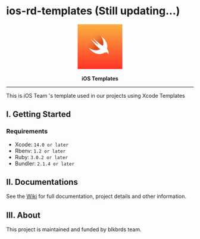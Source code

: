 # ios-rd-templates (Still updating...)

<p align="center">
    <picture>
      <img src="/src/swift-logo.png" alt="Swift Logo" width="120" height="120">
    </picture>
</p>

<p align="center">
  <strong>iOS Templates</strong>
</p>

---


This is iOS Team 's template used in our projects using Xcode Templates

## I. Getting Started

### Requirements
- Xcode: `14.0 or later`
- Rbenv: `1.2 or later`
- Ruby: `3.0.2 or later`
- Bundler: `2.1.4 or later`

## II. Documentations

See the [Wiki](https://github.com/blkbrds/ios-rd-templates/wiki/) for full documentation, project details and other information.

## III. About
This project is maintained and funded by blkbrds team.
